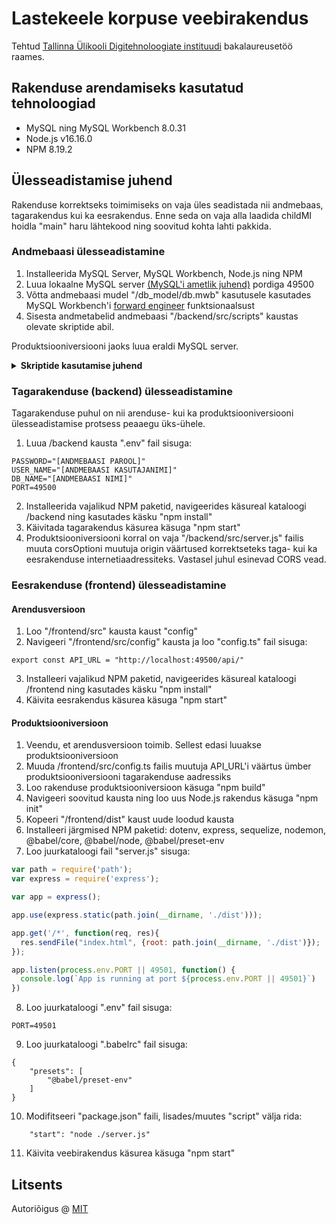 # Lastekeele korpuse veebirakendus

Tehtud [Tallinna Ülikooli Digitehnoloogiate instituudi](https://www.tlu.ee/dt) bakalaureusetöö raames.

## Rakenduse arendamiseks kasutatud tehnoloogiad
* MySQL ning MySQL Workbench 8.0.31
* Node.js v16.16.0
* NPM 8.19.2

## Ülesseadistamise juhend

Rakenduse korrektseks toimimiseks on vaja üles seadistada nii andmebaas, tagarakendus kui ka eesrakendus.
Enne seda on vaja alla laadida childMI hoidla "main" haru lähtekood ning soovitud kohta lahti pakkida.

### Andmebaasi ülesseadistamine
1. Installeerida MySQL Server, MySQL Workbench, Node.js ning NPM
2. Luua lokaalne MySQL server [(MySQL'i ametlik juhend)](https://dev.mysql.com/doc/workbench/en/wb-installing.html) pordiga 49500
3. Võtta andmebaasi mudel "/db_model/db.mwb" kasutusele kasutades MySQL Workbench'i [forward engineer](https://dev.mysql.com/doc/workbench/en/wb-forward-engineering-live-server.html) funktsionaalsust
4. Sisesta andmetabelid andmebaasi "/backend/src/scripts" kaustas olevate skriptide abil.

Produktsiooniversiooni jaoks luua eraldi MySQL server.

<details><summary><b>Skriptide kasutamise juhend</b></summary>

Kuigi skripte on suur kogus, tuleb nende kasutajal tegeleda ainult kahe failiga: „config.py“ ning „runScripts.py“.

Esimese sammuna on vaja konfigureerida „config.py“ faili. Muuta tuleb järgmised andmetabeli muutujad:
* „fileName“,
* „currentSheetURL“,
* „currentSheetID“,
* „currentSheetHeaderIndex“.

„fileName“ väärtus tähistab andmetabeli faili nime. See peab olema kindlas formaadis, kuna selle pealt tuletatakse teised muutujad. 

Kirjeldatu kuju on järgmine: „andmetabeli tüüp – aasta – hooaeg – õpilaste alustamisaasta 1 – õpilaste alustamisaasta 2“. 

Kõik selle nime osad jaotatakse eraldi muutujatesse, eraldades need koodisiseselt sidekriipsuga. 

* Andmetabeli tüübi võimalikud väärtused on: kvantitatiivsed („qv“) ning kvalitatiivsed („ql“).
* Faili nime hooaja võimalikud tähistused on: sügised („0“) ning kevadised („1“) andmed. Kui vaja, saab sinna sisestada ka teisi numbreid, juhul, kui on näiteks vaja talviseid või suviseid andmeid sisestada. Töö käigus rohkem kui kahte see-eest vaja ei läinud.  
* „currentSheetURL“ muutujasse sisestatakse originaalse andmetabeli link
* „currentSheetID“  muutujale määratakse unikaalne andmebaasi „sheet“ tabeli identifikaator
* „currentSheetHeaderIndex“ väärtuseks sisestatakse andmetabeli päise indeks

Kui andmetabeli muutujad on paigas, tuleb skriptide kasutajal üle vaadata ning vajadusel kohendada globaalsed muutujad:
* „lastGroupName“,
* „commentProperty“,
* „childDataGroupName“,
* „childNameProperty“,
* „childNamePropertyEmpty“,
* „childAgeProperty“,
* „childAgePropertyEmpty“, 
* „childGenderProperty“,
* „childGenderPropertyEmpty“,
* „childSpecialNeedProperty“,
* „teacherNameProperty“,
* „schoolNameProperty“.

Nimetatud muutujad tähistavad andmetabelites olevaid päiseid. Neile tuleb määrata vastav korrektne nimeline väärtus. Tühjadele („empty“) muutujatele on vaja sisestada väärtus, mis kantakse andmebaasi, kui andmetabelis pole vastavat lahtrit.
Kui kõik eelnevalt nimetatud muutujad on korrektselt kohandatud, tuleb käivitada „runScripts.py“ fail. See käivitab kõik skriptid ükshaaval, sisestades andmetabeli andmed korrektsetesse andmebaasi tabelitesse. 

Konfiguratsioonivea puhul lõpetab skript tegevuse ning annab kasutajale veateate.

</details>

### Tagarakenduse (backend) ülesseadistamine
Tagarakenduse puhul on nii arenduse- kui ka produktsiooniversiooni ülesseadistamise protsess peaaegu üks-ühele.

1. Luua /backend kausta ".env" fail sisuga:
```
PASSWORD="[ANDMEBAASI PAROOL]"
USER_NAME="[ANDMEBAASI KASUTAJANIMI]"
DB_NAME="[ANDMEBAASI NIMI]"
PORT=49500
```
2. Installeerida vajalikud NPM paketid, navigeerides käsureal kataloogi /backend ning kasutades käsku "npm install"
3. Käivitada tagarakendus käsurea käsuga "npm start"
4. Produktsiooniversiooni korral on vaja "/backend/src/server.js" failis muuta corsOptioni muutuja origin väärtused korrektseteks taga- kui ka eesrakenduse internetiaadressiteks. Vastasel juhul esinevad CORS vead.


### Eesrakenduse (frontend) ülesseadistamine

#### Arendusversioon
1. Loo "/frontend/src" kausta kaust "config"
2. Navigeeri "/frontend/src/config" kausta ja loo "config.ts" fail sisuga:
```
export const API_URL = "http://localhost:49500/api/"
```
3. Installeeri vajalikud NPM paketid, navigeerides käsureal kataloogi /frontend ning kasutades käsku "npm install"
4. Käivita eesrakendus käsurea käsuga "npm start"

#### Produktsiooniversioon
1. Veendu, et arendusversioon toimib. Sellest edasi luuakse produktsiooniversioon
2. Muuda /frontend/src/config.ts failis muutuja API_URL'i väärtus ümber produktsiooniversiooni tagarakenduse aadressiks
4. Loo rakenduse produktsiooniversioon käsuga "npm build"
5. Navigeeri soovitud kausta ning loo uus Node.js rakendus käsuga "npm init"
6. Kopeeri "/frontend/dist" kaust uude loodud kausta
6. Installeeri järgmised NPM paketid: dotenv, express, sequelize, nodemon, @babel/core, @babel/node, @babel/preset-env
7. Loo juurkataloogi fail "server.js" sisuga:
```javascript
var path = require('path');
var express = require('express');

var app = express();

app.use(express.static(path.join(__dirname, './dist')));

app.get('/*', function(req, res){
  res.sendFile("index.html", {root: path.join(__dirname, './dist')});
});

app.listen(process.env.PORT || 49501, function() {
  console.log(`App is running at port ${process.env.PORT || 49501}`)
})
```
8. Loo juurkataloogi ".env" fail sisuga:
```
PORT=49501
```
9. Loo juurkataloogi ".babelrc" fail sisuga:
```
{
    "presets": [
        "@babel/preset-env"
    ]
}
```
10. Modifitseeri "package.json" faili, lisades/muutes "script" välja rida:
```
    "start": "node ./server.js"
```
11. Käivita veebirakendus käsurea käsuga "npm start"

## Litsents

Autoriõigus @ [MIT](https://opensource.org/licenses/MIT)
